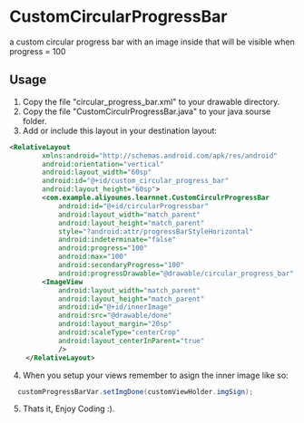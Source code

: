 # CustomCircularProgressBar
a custom circular progress bar with an image inside that will be visible when progress = 100 

## Usage
1. Copy the file "circular_progress_bar.xml" to your drawable directory.
2. Copy the file "CustomCirculrProgressBar.java" to your java sourse folder.
3. Add or include this layout in your destination layout:
  ```xml
  <RelativeLayout
          xmlns:android="http://schemas.android.com/apk/res/android"
          android:orientation="vertical"
          android:layout_width="60sp"
          android:id="@+id/custom_circular_progress_bar"
          android:layout_height="60sp">
          <com.example.aliyounes.learnnet.CustomCirculrProgressBar
              android:id="@+id/circularProgressbar"
              android:layout_width="match_parent"
              android:layout_height="match_parent"
              style="?android:attr/progressBarStyleHorizontal"
              android:indeterminate="false"
              android:progress="100"
              android:max="100"
              android:secondaryProgress="100"
              android:progressDrawable="@drawable/circular_progress_bar" />
          <ImageView
              android:layout_width="match_parent"
              android:layout_height="match_parent"
              android:id="@+id/innerImage"
              android:src="@drawable/done"
              android:layout_margin="20sp"
              android:scaleType="centerCrop"
              android:layout_centerInParent="true"
              />
      </RelativeLayout>
  ```
4. When you setup your views remember to asign the inner image like so:
  ```Java
    customProgressBarVar.setImgDone(customViewHolder.imgSign);  
  ```
5. Thats it, Enjoy Coding :).
